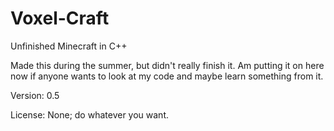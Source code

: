 # Voxel-Craft
Unfinished Minecraft in C++

Made this during the summer, but didn't really finish it. Am putting it on here now if anyone wants to look at my code and maybe learn something from it.

Version: 0.5

License: None; do whatever you want.
